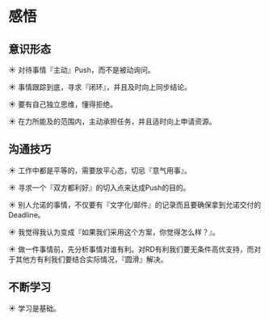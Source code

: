 # 感悟

## 意识形态

☀️ 对待事情『主动』Push，而不是被动询问。

☀️ 事情跟踪到底，寻求『闭环』，并且及时向上同步结论。

☀️ 要有自己独立思维，懂得拒绝。

☀️ 在力所能及的范围内，主动承担任务，并且适时向上申请资源。


## 沟通技巧

☀️ 工作中都是平等的，需要放平心态，切忌『意气用事』。

☀️ 寻求一个『双方都利好』的切入点来达成Push的目的。

☀️ 别人允诺的事情，不仅要有『文字化/邮件』的记录而且要确保拿到允诺交付的Deadline。

☀️ 我觉得我认为变成『如果我们采用这个方案，你觉得怎么样？』。

☀️ 做一件事情前，先分析事情对谁有利。对RD有利我们要无条件高优支持，而对于其他方有利我们要结合实际情况，『圆滑』解决。

## 不断学习

☀️ 学习是基础。
